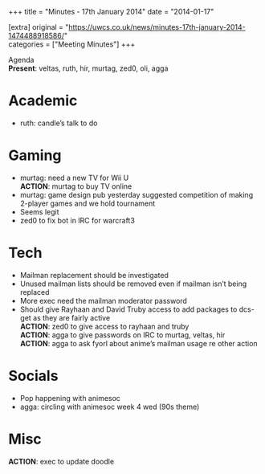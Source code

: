 +++
title = "Minutes - 17th January 2014"
date = "2014-01-17"

[extra]
original = "https://uwcs.co.uk/news/minutes-17th-january-2014-1474488918586/"    
categories = ["Meeting Minutes"]
+++

Agenda  
**Present**: veltas, ruth, hir, murtag, zed0, oli, agga

# Academic

  - ruth: candle’s talk to do

# Gaming

  - murtag: need a new TV for Wii U  
    **ACTION**: murtag to buy TV online
  - murtag: game design pub yesterday suggested competition of making 2-player games and we hold tournament
  - Seems legit
  - zed0 to fix bot in IRC for warcraft3

# Tech

  - Mailman replacement should be investigated
  - Unused mailman lists should be removed even if mailman isn’t being replaced
  - More exec need the mailman moderator password
  - Should give Rayhaan and David Truby access to add packages to dcs-get as they are fairly active  
    **ACTION**: zed0 to give access to rayhaan and truby  
    **ACTION**: agga to give passwords on IRC to murtag, veltas, hir  
    **ACTION**: agga to ask fyorl about anime’s mailman usage re other action

# Socials

  - Pop happening with animesoc
  - agga: circling with animesoc week 4 wed (90s theme)

# Misc

**ACTION**: exec to update doodle
